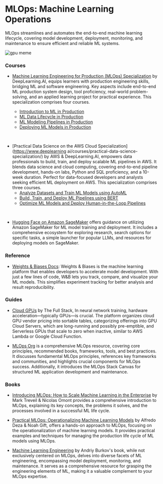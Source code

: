 # MLOps: Machine Learning Operations

MLOps streamlines and automates the end-to-end machine learning lifecycle, covering model development, deployment, monitoring, and maintenance to ensure efficient and reliable ML systems.

<img src="/assets/images/memes/gpuMeme.png" alt="gpu meme">

### Courses

- [Machine Learning Engineering for Production (MLOps) Specialization](https://www.deeplearning.ai/courses/machine-learning-engineering-for-production-mlops/) by DeepLearning.AI, equips learners with production engineering skills, bridging ML and software engineering. Key aspects include end-to-end ML production system design, tool proficiency, real-world problem-solving, and an applied learning project for practical experience. This specialization comprises four courses.

    - [Introduction to ML in Production](https://www.coursera.org/learn/introduction-to-machine-learning-in-production?specialization=machine-learning-engineering-for-production-mlops)
    - [ML Data Lifecycle in Production](https://www.coursera.org/learn/machine-learning-data-lifecycle-in-production?specialization=machine-learning-engineering-for-production-mlops)
    - [ML Modeling Pipelines in Production](https://www.coursera.org/learn/machine-learning-modeling-pipelines-in-production?specialization=machine-learning-engineering-for-production-mlops)
    - [Deploying ML Models in Production](https://www.coursera.org/learn/deploying-machine-learning-models-in-production?specialization=machine-learning-engineering-for-production-mlops)

<br />

- [Practical Data Science on the AWS Cloud Specialization](https://www.deeplearning ai/courses/practical-data-science-specialization/) by AWS & DeepLearning.AI, empowers data professionals to build, train, and deploy scalable ML pipelines in AWS. It blends data science and cloud computing, covering end-to-end pipeline development, hands-on labs, Python and SQL proficiency, and a 10-week duration. Perfect for data-focused developers and analysts seeking efficient ML deployment on AWS. This specialization comprises three courses.
    - [Analyze Datasets and Train ML Models using AutoML](https://www.coursera.org/learn/automl-datasets-ml-models?specialization=practical-data-science)
    - [Build, Train, and Deploy ML Pipelines using BERT](https://www.coursera.org/learn/ml-pipelines-bert?specialization=practical-data-science)
    - [Optimize ML Models and Deploy Human-in-the-Loop Pipelines](https://www.coursera.org/learn/ml-models-human-in-the-loop-pipelines?specialization=practical-data-science)

<br />

- [Hugging Face on Amazon SageMaker](https://huggingface.co/docs/sagemaker/index) offers guidance on
  utilizing Amazon SageMaker for ML model training and deployment. It includes a
  comprehensive ecosystem for exploring research, search options for specific
  tasks, a simple launcher for popular LLMs, and resources for deploying models on
  SageMaker.


### Reference

- [Weights & Biases Docs](https://docs.wandb.ai/): Weights & Biases is the machine learning platform that enables developers to accelerate model development. With just a few lines of code, W&B lets you track, compare, and visualize your ML models. This simplifies experiment tracking for better analysis and result reproducibility.

### Guides

- [Cloud GPUs](https://fullstackdeeplearning.com/cloud-gpus/) by The Full Stack, In neural network training, hardware acceleration—typically GPUs—is crucial. The platform organizes cloud GPU vendor pricing into sortable tables, categorizing offerings into GPU Cloud Servers, which are long-running and possibly pre-emptible, and Serverless GPUs that scale to zero when inactive, similar to AWS Lambda or Google Cloud Function.

- [MLOps Org](https://ml-ops.org/content/references.html) is a comprehensive MLOps resource, covering core principles, recommended books, frameworks, tools, and best practices. It discusses fundamental MLOps principles, references key frameworks and communities, and highlights crucial components for MLOps success. Additionally, it introduces the MLOps Stack Canvas for structured ML application development and maintenance.

### Books

- [Introducing MLOps: How to Scale Machine Learning in the Enterprise](https://www.goodreads.com/book/show/55182023-introducing-mlops) by Mark Treveil & Nicolas Omont provides a comprehensive introduction to MLOps, explaining its key concepts, the problems it solves, and the processes involved in a successful ML life cycle.

- [Practical MLOps: Operationalizing Machine Learning Models](https://www.goodreads.com/book/show/58218463-practical-mlops) by Alfredo Deza & Noah Gift, offers a hands-on approach to MLOps, focusing on the operationalization of machine learning models. It provides practical examples and techniques for managing the production life cycle of ML models using MLOps.

- [Machine Learning Engineering](https://www.goodreads.com/book/show/55275944-machine-learning-engineering) by Andriy Burkov's book, while not exclusively centered on MLOps, delves into diverse facets of ML engineering, encompassing model deployment, monitoring, and maintenance. It serves as a comprehensive resource for grasping the engineering elements of ML, making it a valuable complement to your MLOps expertise.
